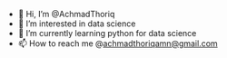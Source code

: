 - 👋 Hi, I’m @AchmadThoriq
- 👀 I’m interested in data science
- 🌱 I’m currently learning python for data science
- 📫 How to reach me @achmadthoriqamn@gmail.com

<!---
AchmadThoriq/AchmadThoriq is a ✨ special ✨ repository because its `README.md` (this file) appears on your GitHub profile.
You can click the Preview link to take a look at your changes.
--->
